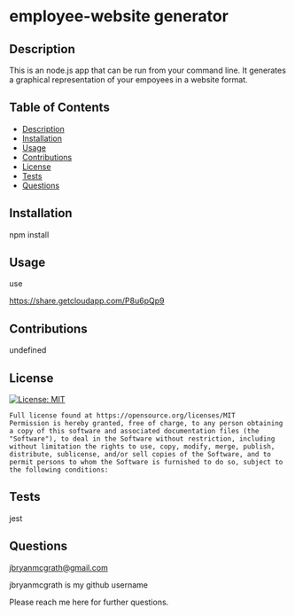 # employee-website generator

  ## Description 
  This is an node.js app that can be run from your command line. It generates a graphical representation of your empoyees in a website format. 
  
  
  ## Table of Contents 
  
  * [Description](#description)
  * [Installation](#installation)
  * [Usage](#usage)
  * [Contributions](#contributions)
  * [License](#license)
  * [Tests](#tests)
  * [Questions](#questions)
  
  
  ## Installation
  npm install
  
  
  ## Usage 
  
  use
  
  https://share.getcloudapp.com/P8u6pQp9
  
  ## Contributions
  
  undefined
  
  
  ## License

  [![License: MIT](https://img.shields.io/badge/License-MIT-yellow.svg)](https://opensource.org/licenses/MIT)

    Full license found at https://opensource.org/licenses/MIT
    Permission is hereby granted, free of charge, to any person obtaining a copy of this software and associated documentation files (the "Software"), to deal in the Software without restriction, including without limitation the rights to use, copy, modify, merge, publish, distribute, sublicense, and/or sell copies of the Software, and to permit persons to whom the Software is furnished to do so, subject to the following conditions:

  
  

  ## Tests
  
  jest

  ##  Questions
  jbryanmcgrath@gmail.com 
  
  jbryanmcgrath   is my github username
  
  Please reach me here for further questions. 
